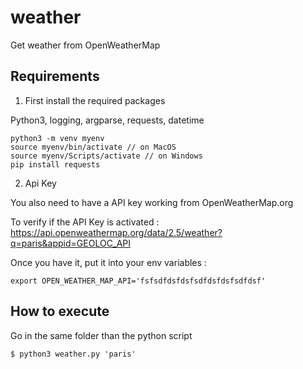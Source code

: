 # weather
Get weather from OpenWeatherMap

## Requirements

1. First install the required packages

Python3, logging, argparse, requests, datetime

````
python3 -m venv myenv
source myenv/bin/activate // on MacOS
source myenv/Scripts/activate // on Windows
pip install requests
````

2. Api Key

You also need to have a API key working from OpenWeatherMap.org

To verify if the API Key is activated : https://api.openweathermap.org/data/2.5/weather?q=paris&appid=GEOLOC_API

Once you have it, put it into your env variables :
````
export OPEN_WEATHER_MAP_API='fsfsdfdsfdsfsdfdsfdsfsdfdsf'
````

## How to execute

Go in the same folder than the python script

````
$ python3 weather.py 'paris' 
````


